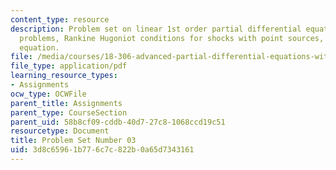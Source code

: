 ```yaml
---
content_type: resource
description: Problem set on linear 1st order partial differential equations, Riemann
  problems, Rankine Hugoniot conditions for shocks with point sources, and the KdV-Burgers
  equation.
file: /media/courses/18-306-advanced-partial-differential-equations-with-applications-fall-2009/3d8c65961b776c7c822b0a65d7343161_MIT18_306f09_pset03_ProblemSet200903.pdf
file_type: application/pdf
learning_resource_types:
- Assignments
ocw_type: OCWFile
parent_title: Assignments
parent_type: CourseSection
parent_uid: 58b8cf09-cddb-40d7-27c8-1068ccd19c51
resourcetype: Document
title: Problem Set Number 03
uid: 3d8c6596-1b77-6c7c-822b-0a65d7343161
---
```

